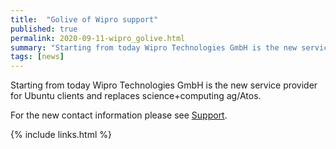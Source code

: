 ```yaml
---
title:  "Golive of Wipro support"
published: true
permalink: 2020-09-11-wipro_golive.html
summary: "Starting from today Wipro Technologies GmbH is the new service provider for Ubuntu clients."
tags: [news]
---
```


Starting from today Wipro Technologies GmbH is the new service provider for Ubuntu clients and replaces science+computing ag/Atos.

For the new contact information please see [Support](https://pages.git.daimler.com/ubunturd/ubuntudoc/#support).

{% include links.html %}
